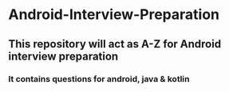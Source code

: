 # Android-Interview-Preparation
## This repository will act as A-Z for Android interview preparation
### It contains questions for android, java & kotlin
